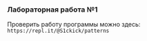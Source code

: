 ### **Лабораторная работа №1**
Проверить работу программы можно здесь:
`https://repl.it/@S1ckick/patterns`